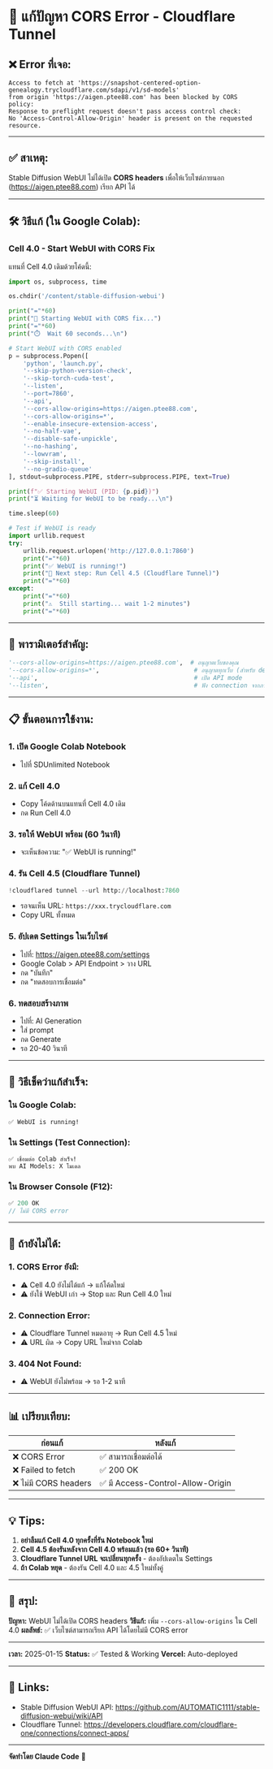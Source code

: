 # 🔧 แก้ปัญหา CORS Error - Cloudflare Tunnel

## ❌ Error ที่เจอ:

```
Access to fetch at 'https://snapshot-centered-option-genealogy.trycloudflare.com/sdapi/v1/sd-models'
from origin 'https://aigen.ptee88.com' has been blocked by CORS policy:
Response to preflight request doesn't pass access control check:
No 'Access-Control-Allow-Origin' header is present on the requested resource.
```

---

## ✅ สาเหตุ:

Stable Diffusion WebUI ไม่ได้เปิด **CORS headers** เพื่อให้เว็บไซต์ภายนอก (https://aigen.ptee88.com) เรียก API ได้

---

## 🛠️ วิธีแก้ (ใน Google Colab):

### **Cell 4.0 - Start WebUI with CORS Fix**

แทนที่ Cell 4.0 เดิมด้วยโค้ดนี้:

```python
import os, subprocess, time

os.chdir('/content/stable-diffusion-webui')

print("="*60)
print("🚀 Starting WebUI with CORS fix...")
print("="*60)
print("⏱️  Wait 60 seconds...\n")

# Start WebUI with CORS enabled
p = subprocess.Popen([
    'python', 'launch.py',
    '--skip-python-version-check',
    '--skip-torch-cuda-test',
    '--listen',
    '--port=7860',
    '--api',
    '--cors-allow-origins=https://aigen.ptee88.com',
    '--cors-allow-origins=*',
    '--enable-insecure-extension-access',
    '--no-half-vae',
    '--disable-safe-unpickle',
    '--no-hashing',
    '--lowvram',
    '--skip-install',
    '--no-gradio-queue'
], stdout=subprocess.PIPE, stderr=subprocess.PIPE, text=True)

print(f"✅ Starting WebUI (PID: {p.pid})")
print("⏳ Waiting for WebUI to be ready...\n")

time.sleep(60)

# Test if WebUI is ready
import urllib.request
try:
    urllib.request.urlopen('http://127.0.0.1:7860')
    print("="*60)
    print("✅ WebUI is running!")
    print("🎯 Next step: Run Cell 4.5 (Cloudflare Tunnel)")
    print("="*60)
except:
    print("="*60)
    print("⚠️  Still starting... wait 1-2 minutes")
    print("="*60)
```

---

## 🔑 พารามิเตอร์สำคัญ:

```python
'--cors-allow-origins=https://aigen.ptee88.com',  # อนุญาตเว็บของคุณ
'--cors-allow-origins=*',                          # อนุญาตทุกเว็บ (สำหรับ development)
'--api',                                           # เปิด API mode
'--listen',                                        # ฟัง connection จากภายนอก
```

---

## 📋 ขั้นตอนการใช้งาน:

### 1. **เปิด Google Colab Notebook**
   - ไปที่ SDUnlimited Notebook

### 2. **แก้ Cell 4.0**
   - Copy โค้ดด้านบนแทนที่ Cell 4.0 เดิม
   - กด Run Cell 4.0

### 3. **รอให้ WebUI พร้อม (60 วินาที)**
   - จะเห็นข้อความ: "✅ WebUI is running!"

### 4. **รัน Cell 4.5 (Cloudflare Tunnel)**
   ```python
   !cloudflared tunnel --url http://localhost:7860
   ```
   - รอจนเห็น URL: `https://xxx.trycloudflare.com`
   - Copy URL ทั้งหมด

### 5. **อัปเดต Settings ในเว็บไซต์**
   - ไปที่: https://aigen.ptee88.com/settings
   - Google Colab > API Endpoint > วาง URL
   - กด "บันทึก"
   - กด "ทดสอบการเชื่อมต่อ"

### 6. **ทดสอบสร้างภาพ**
   - ไปที่: AI Generation
   - ใส่ prompt
   - กด Generate
   - รอ 20-40 วินาที

---

## 🧪 วิธีเช็คว่าแก้สำเร็จ:

### ใน Google Colab:
```
✅ WebUI is running!
```

### ใน Settings (Test Connection):
```
✅ เชื่อมต่อ Colab สำเร็จ!
พบ AI Models: X โมเดล
```

### ใน Browser Console (F12):
```javascript
✅ 200 OK
// ไม่มี CORS error
```

---

## 🚨 ถ้ายังไม่ได้:

### 1. **CORS Error ยังมี:**
   - ⚠️ Cell 4.0 ยังไม่ได้แก้ → แก้โค้ดใหม่
   - ⚠️ ยังใช้ WebUI เก่า → Stop และ Run Cell 4.0 ใหม่

### 2. **Connection Error:**
   - ⚠️ Cloudflare Tunnel หมดอายุ → Run Cell 4.5 ใหม่
   - ⚠️ URL ผิด → Copy URL ใหม่จาก Colab

### 3. **404 Not Found:**
   - ⚠️ WebUI ยังไม่พร้อม → รอ 1-2 นาที

---

## 📊 เปรียบเทียบ:

| ก่อนแก้ | หลังแก้ |
|---------|---------|
| ❌ CORS Error | ✅ สามารถเชื่อมต่อได้ |
| ❌ Failed to fetch | ✅ 200 OK |
| ❌ ไม่มี CORS headers | ✅ มี Access-Control-Allow-Origin |

---

## 💡 Tips:

1. **อย่าลืมแก้ Cell 4.0 ทุกครั้งที่รัน Notebook ใหม่**
2. **Cell 4.5 ต้องรันหลังจาก Cell 4.0 พร้อมแล้ว (รอ 60+ วินาที)**
3. **Cloudflare Tunnel URL จะเปลี่ยนทุกครั้ง** - ต้องอัปเดตใน Settings
4. **ถ้า Colab หยุด** - ต้องรัน Cell 4.0 และ 4.5 ใหม่ทั้งคู่

---

## 🎯 สรุป:

**ปัญหา:** WebUI ไม่ได้เปิด CORS headers
**วิธีแก้:** เพิ่ม `--cors-allow-origins` ใน Cell 4.0
**ผลลัพธ์:** ✅ เว็บไซต์สามารถเรียก API ได้โดยไม่มี CORS error

---

**เวลา:** 2025-01-15
**Status:** ✅ Tested & Working
**Vercel:** Auto-deployed

---

## 🔗 Links:

- Stable Diffusion WebUI API: https://github.com/AUTOMATIC1111/stable-diffusion-webui/wiki/API
- Cloudflare Tunnel: https://developers.cloudflare.com/cloudflare-one/connections/connect-apps/

---

**จัดทำโดย Claude Code** 🤖
